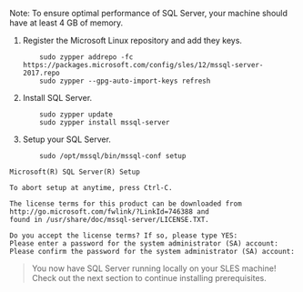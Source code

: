 Note: To ensure optimal performance of SQL Server, your machine should have at least 4 GB of memory.

1. Register the Microsoft Linux repository and add they keys.

    ```terminal
        sudo zypper addrepo -fc https://packages.microsoft.com/config/sles/12/mssql-server-2017.repo
        sudo zypper --gpg-auto-import-keys refresh
    ```

2. Install SQL Server.

    ```terminal
        sudo zypper update
        sudo zypper install mssql-server
    ```

3. Setup your SQL Server.

    ```terminal
        sudo /opt/mssql/bin/mssql-conf setup
    ```

```results
Microsoft(R) SQL Server(R) Setup

To abort setup at anytime, press Ctrl-C.

The license terms for this product can be downloaded from http://go.microsoft.com/fwlink/?LinkId=746388 and
found in /usr/share/doc/mssql-server/LICENSE.TXT.

Do you accept the license terms? If so, please type YES:
Please enter a password for the system administrator (SA) account:
Please confirm the password for the system administrator (SA) account:
```

> You now have SQL Server running locally on your SLES machine! Check out the next section to continue installing prerequisites.

